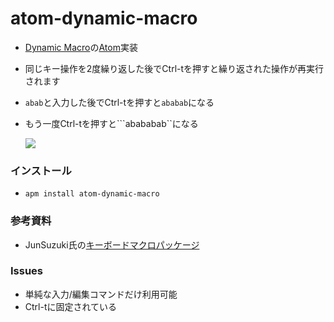 # atom-dynamic-macro

* [Dynamic Macro](https://github.com/masui/DynamicMacro)の[Atom](https://atom.io/)実装
* 同じキー操作を2度繰り返した後でCtrl-tを押すと繰り返された操作が再実行されます
 * ```abab```と入力した後でCtrl-tを押すと```ababab```になる
 * もう一度Ctrl-tを押すと```abababab``になる
 
   ![](https://gyazo.com/04b3f820957f08a821ecc8dd220fdc61.gif)
    
### インストール

* ```apm install atom-dynamic-macro```

### 参考資料

* JunSuzuki氏の[キーボードマクロパッケージ](http://qiita.com/JunSuzukiJapan/items/692dc5390ec545178e7d)

### Issues

* 単純な入力/編集コマンドだけ利用可能
* Ctrl-tに固定されている
